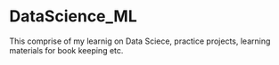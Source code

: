 # DataScience_ML
This comprise of my learnig on Data Sciece, practice projects, learning materials for book keeping etc.
